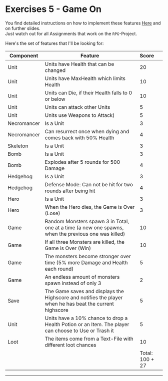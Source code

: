# Exercises 5 - Game On

You find detailed instructions on how to implement these features [Here](../../../1-classes#5-construtor) and on further slides.\
Just watch out for all Assignments that work on the `RPG`-Project.

Here's the set of features that I'll be looking for:

| Component | Feature  |  Score |
|--------------|-------|:-------------|
|Unit| Units have Health that can be changed | 20 |
|Unit| Units have MaxHealth which limits Health | 10 |
|Unit|Units can Die, if their Health falls to 0 or below| 10 |
|Unit|Units can attack other Units| 5 |
|Unit|Units use Weapons to Attack)| 5 |
|Necromancer|Is a Unit|3|
|Necromancer|Can resurrect once when dying and comes back with 50% Health| 4 |
|Skeleton|Is a Unit|3|
|Bomb|Is a Unit|3|
|Bomb|Explodes after 5 rounds for 500 Damage| 4 |
|Hedgehog|Is a Unit|3|
|Hedgehog|Defense Mode: Can not be hit for two rounds after being hit| 4 |
|Hero|Is a Unit|3|
|Hero|When the Hero dies, the Game is Over (Lose)| 3 |
|Game|Random Monsters spawn 3 in Total, one at a time (a new one spawns, when the previous one was killed)|10|
|Game|If all three Monsters are killed, the Game is Over (Win)| 10 |
|Game|The monsters become stronger over time (5% more Damage and Health each round)|5|
|Game|An endless amount of monsters spawn instead of only 3|2|
|Save|The Game saves and displays the Highscore and notifies the player when he has beat the current highscore|5|
|Unit|Units have a 10% chance to drop a Health Potion or an Item. The player can choose to Use or Trash it|5|
|Loot|The items come from a Text-File with different loot chances|10|
| | | Total: 100 + 27 |
-------------------------------
